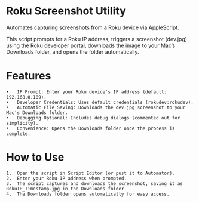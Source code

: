 Roku Screenshot Utility
======
Automates capturing screenshots from a Roku device via AppleScript.

This script prompts for a Roku IP address, triggers a screenshot (dev.jpg) using the Roku developer portal, downloads the image to your Mac’s Downloads folder, and opens the folder automatically.

Features
======
	•	IP Prompt: Enter your Roku device’s IP address (default: 192.168.0.109).
	•	Developer Credentials: Uses default credentials (rokudev:rokudev).
	•	Automatic File Saving: Downloads the dev.jpg screenshot to your Mac’s Downloads folder.
	•	Debugging Optional: Includes debug dialogs (commented out for simplicity).
	•	Convenience: Opens the Downloads folder once the process is complete.


How to Use
======
	1.	Open the script in Script Editor (or pust it to Automator).
	2.	Enter your Roku IP address when prompted.
	3.	The script captures and downloads the screenshot, saving it as RokuIP_Timestamp.jpg in the Downloads folder.
	4.	The Downloads folder opens automatically for easy access.
